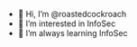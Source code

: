 - 👋 Hi, I’m @roastedcockroach
- 👀 I’m interested in InfoSec
- 🌱 I’m always learning InfoSec


<!---
roastedcockroach/roastedcockroach is a ✨ special ✨ repository because its `README.md` (this file) appears on your GitHub profile.
You can click the Preview link to take a look at your changes.
--->

